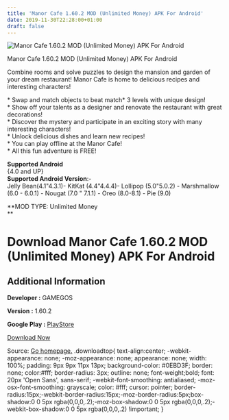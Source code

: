 ```yaml
---
title: 'Manor Cafe 1.60.2 MOD (Unlimited Money) APK For Android'
date: 2019-11-30T22:28:00+01:00
draft: false
---
```


![Manor Cafe 1.60.2 MOD (Unlimited Money) APK For Android](https://i0.wp.com/apkhome.net/wp-content/uploads/2019/11/Manor-Cafe-1.60.2-MOD-Unlimited-Money.png "Manor Cafe 1.60.2 MOD (Unlimited Money) APK For Android")

  

Manor Cafe 1.60.2 MOD (Unlimited Money) APK For Android

Combine rooms and solve puzzles to design the mansion and garden of your dream restaurant! Manor Cafe is home to delicious recipes and interesting characters!

\* Swap and match objects to beat match\* 3 levels with unique design!  
\* Show off your talents as a designer and renovate the restaurant with great decorations!  
\* Discover the mystery and participate in an exciting story with many interesting characters!  
\* Unlock delicious dishes and learn new recipes!  
\* You can play offline at the Manor Cafe!  
\* All this fun adventure is FREE!

**Supported Android**  
{4.0 and UP}  
**Supported Android Version**:-  
Jelly Bean(4.1"4.3.1)- KitKat (4.4"4.4.4)- Lollipop (5.0"5.0.2) - Marshmallow (6.0 - 6.0.1) - Nougat (7.0 " 7.1.1) - Oreo (8.0-8.1) - Pie (9.0)

**MOD TYPE: Unlimited Money  
**

Download Manor Cafe 1.60.2 MOD (Unlimited Money) APK For Android
================================================================

Additional Information
----------------------

**Developer :** GAMEGOS

**Version :** 1.60.2

**Google Play :** [PlayStore](https://play.google.com/store/apps/details?id=com.gamegos.mobile.manorcafe)

  

[Download Now](https://store4app.co/post/manor-cafe-1-60-2-mod-unlimited-money-apk-for-android_1575145797)

  
Source: [Go homepage.](https://store4app.co/post/manor-cafe-1-60-2-mod-unlimited-money-apk-for-android_1575145797) .downloadtop{ text-align:center; -webkit-appearance: none; -moz-appearance: none; appearance: none; width: 100%; padding: 9px 9px 11px 13px; background-color: #0EBD3F; border: none; color:#fff; border-radius: 3px; outline: none; font-weight;bold; font: 20px 'Open Sans', sans-serif; -webkit-font-smoothing: antialiased; -moz-osx-font-smoothing: grayscale; color: #fff; cursor: pointer; border-radius:15px;-webkit-border-radius:15px;-moz-border-radius:5px;box-shadow:0 0 5px rgba(0,0,0,.2);-moz-box-shadow:0 0 5px rgba(0,0,0,.2);-webkit-box-shadow:0 0 5px rgba(0,0,0,.2) !important; }